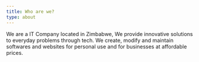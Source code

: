 ```yaml
---
title: Who are we?
type: about
---
```


We are a IT Company located in Zimbabwe, We provide innovative solutions to everyday problems through tech. We create, modify and maintain softwares and websites for personal use and for businesses at affordable prices.